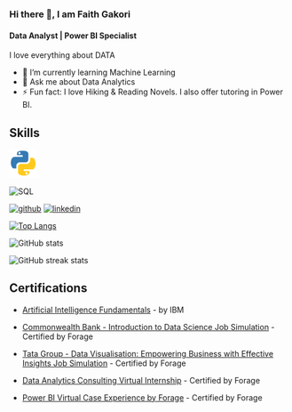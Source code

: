 ### Hi there 👋, I am Faith Gakori
#### Data Analyst | Power BI Specialist
I love everything about DATA

- 🌱 I’m currently learning Machine Learning 
- 💬 Ask me about Data Analytics 
- ⚡ Fun fact: I love Hiking & Reading Novels. I also offer tutoring in Power BI.

## Skills
<p align="left">
  <img src="https://github.com/FaithGakori/FaithGakori/blob/main/py.png" alt="Python" width="50" height="50"/>
</p>


![SQL](https://your-repo-link.com/sql.png)



[<img src='https://cdn.jsdelivr.net/npm/simple-icons@3.0.1/icons/github.svg' alt='github' height='40'>](https://github.com/FaithGakori)  [<img src='https://cdn.jsdelivr.net/npm/simple-icons@3.0.1/icons/linkedin.svg' alt='linkedin' height='40'>](https://www.linkedin.com/in/https://www.linkedin.com/in/faith-gakori-b98027255//)  

[![Top Langs](https://github-readme-stats.vercel.app/api/top-langs/?username=FaithGakori)](https://github.com/anuraghazra/github-readme-stats)

![GitHub stats](https://github-readme-stats.vercel.app/api?username=FaithGakori&show_icons=true&count_private=true)  

![GitHub streak stats](https://streak-stats.demolab.com/?user=FaithGakori)  

## Certifications
- [Artificial Intelligence Fundamentals](https://www.credly.com/badges/22109cac-1225-43c1-9d2c-5aa94b72214e/linked_in_profile) - by IBM
  
- [Commonwealth Bank - Introduction to Data Science Job Simulation](https://forage-uploads-prod.s3.amazonaws.com/completion-certificates/Commonwealth%20Bank/smwfytX3mcLboA9bf_Commonwealth%20Bank_Qd8dcTp3CymiPq9D7_1727937059866_completion_certificate.pdf) - Certified by Forage
  
- [Tata Group - Data Visualisation: Empowering Business with Effective Insights Job Simulation](https://forage-uploads-prod.s3.amazonaws.com/completion-certificates/Tata/MyXvBcppsW2FkNYCX_Tata%20Group_Qd8dcTp3CymiPq9D7_1728489135549_completion_certificate.pdf) - Certified by Forage
  
- [Data Analytics Consulting Virtual Internship](https://forage-uploads-prod.s3.amazonaws.com/completion-certificates/KPMG%20AU/m7W4GMqeT3bh9Nb2c_KPMG%20AU_Qd8dcTp3CymiPq9D7_1686325047423_completion_certificate.pdf) - Certified by Forage
  
- [Power BI Virtual Case Experience by Forage](https://forage-uploads-prod.s3.amazonaws.com/completion-certificates/PwC%20Switzerland/a87GpgE6tiku7q3gu_PwC%20Switzerland_Qd8dcTp3CymiPq9D7_1687168401216_completion_certificate.pdf) - Certified by Forage



